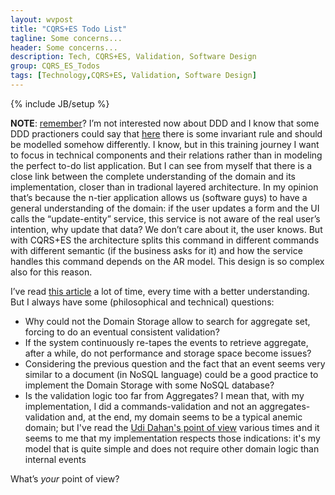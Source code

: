 ```yaml
---
layout: wvpost
title: "CQRS+ES Todo List"
tagline: Some concerns...
header: Some concerns...
description: Tech, CQRS+ES, Validation, Software Design
group: CQRS_ES_Todos
tags: [Technology,CQRS+ES, Validation, Software Design]
---
```

{% include JB/setup %}

**NOTE**: <a href="/cqrses-todos/2014/08/10/cqrses-intro/" target="_blank">remember</a>? I’m not interested now about DDD and I know that some DDD practioners could say that <a href="/cqrses-todos/2014/08/17/cqrses-validation-understood/" target="_blank">here</a> there is some invariant rule and should be modelled somehow differently. I know, but in this training journey I want to focus in technical components and their relations rather than in modeling the perfect to-do list application.
But I can see from myself that there is a close link between the complete understanding of the domain and its implementation, closer than in tradional layered architecture. In my opinion that’s because the n-tier application allows us (software guys) to have a general understanding of the domain: if the user updates a form and the UI calls the “update-entity” service, this service is not aware of the real user’s intention, why update that data? We don’t care about it, the user knows. But with CQRS+ES the architecture splits this command in different commands with different semantic (if the business asks for it) and how the service handles this command depends on the AR model. This design is so complex also for this reason.

I’ve read <a href="http://cre8ivethought.com/blog/2009/11/12/cqrs--la-greg-young" target="_blank">this article</a> a lot of time, every time with a better understanding. But I always have some (philosophical and technical) questions:

-	Why could not the Domain Storage allow to search for aggregate set, forcing to do an eventual consistent validation?
-	If the system continuously re-tapes the events to retrieve aggregate, after a while, do not performance and storage space become issues?
-	Considering the previous question and the fact that an event seems very similar to a document (in NoSQL language) could be a good practice to implement the Domain Storage with some NoSQL database?
-   Is the validation logic too far from Aggregates? I mean that, with my implementation, I did a commands-validation and not an aggregates-validation and, at the end, my domain seems to be a typical anemic domain; but I've read the <a href="http://www.udidahan.com/2009/12/09/clarified-cqrs/" target="_blank">Udi Dahan's point of view</a> various times and it seems to me that my implementation respects those indications: it's my model that is quite simple and does not require other domain logic than internal events

What’s _your_ point of view?